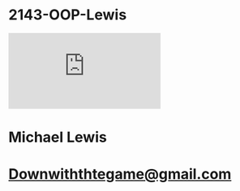 # 2143-OOP-Lewis
![link](https://www.facebook.com/photo.php?fbid=328644867164392&l=54c3aaae40)
# Michael Lewis
# Downwiththtegame@gmail.com
